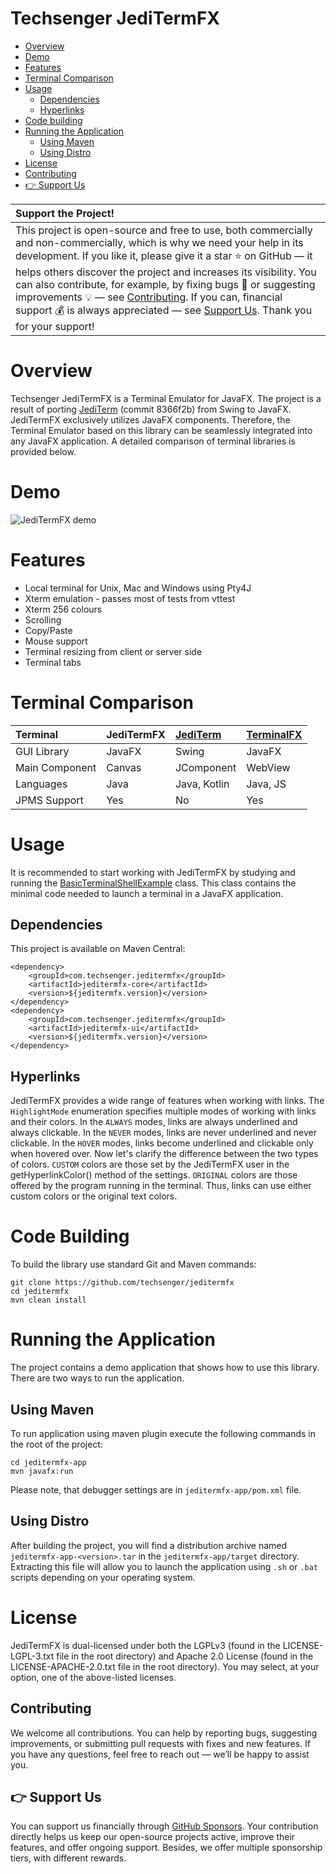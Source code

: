 # Techsenger JediTermFX
* [Overview](#overview)
* [Demo](#demo)
* [Features](#features)
* [Terminal Comparison](#comparison)
* [Usage](#usage)
    * [Dependencies](#usage-dependencies)
    * [Hyperlinks](#usage-hyperlinks)
* [Code building](#code-building)
* [Running the Application](#application)
    * [Using Maven](#application-maven)
    * [Using Distro](#application-distro)
* [License](#license)
* [Contributing](#contributing)
* [👉 Support Us](#support-us)

| Support the Project! |
|:-------------|
| This project is open-source and free to use, both commercially and non-commercially, which is why we need your help in its development. If you like it, please give it a star ⭐ on GitHub — it helps others discover the project and increases its visibility. You can also contribute, for example, by fixing bugs 🐛 or suggesting improvements 💡 — see [Contributing](#contributing). If you can, financial support 💰 is always appreciated — see [Support Us](#support-us). Thank you for your support! |

# Overview <a name="overview"></a>

Techsenger JediTermFX is a Terminal Emulator for JavaFX. The project is a result of porting
[JediTerm](https://github.com/JetBrains/jediterm) (commit 8366f2b) from Swing to JavaFX. JediTermFX exclusively
utilizes JavaFX components. Therefore, the Terminal Emulator based on this library can be seamlessly integrated into
any JavaFX application. A detailed comparison of terminal libraries is provided below.

# Demo <a name="demo"></a>

![JediTermFX demo](./demo.gif)

# Features <a name="features"></a>

* Local terminal for Unix, Mac and Windows using Pty4J
* Xterm emulation - passes most of tests from vttest
* Xterm 256 colours
* Scrolling
* Copy/Paste
* Mouse support
* Terminal resizing from client or server side
* Terminal tabs

# Terminal Comparison <a name="comparison"></a>

Terminal      | JediTermFX  | [JediTerm](https://github.com/JetBrains/jediterm)  | [TerminalFX](https://github.com/javaterminal/TerminalFX) |
:-------------|:----------- |:--------------|:--------------|
GUI Library   | JavaFX      | Swing         | JavaFX        |
Main Component| Canvas      | JComponent    | WebView       |
Languages     | Java        | Java, Kotlin  | Java, JS      |
JPMS Support  | Yes         | No            | Yes           |

# Usage <a name="usage"></a>

It is recommended to start working with JediTermFX by studying and running the
[BasicTerminalShellExample](jeditermfx-app/src/main/java/com/techsenger/jeditermfx/app/example/BasicTerminalShellExample.java) class.
This class contains the minimal code needed to launch a terminal in a JavaFX application.

## Dependencies <a name="usage-dependencies"></a>

This project is available on Maven Central:

```
<dependency>
    <groupId>com.techsenger.jeditermfx</groupId>
    <artifactId>jeditermfx-core</artifactId>
    <version>${jeditermfx.version}</version>
</dependency>
<dependency>
    <groupId>com.techsenger.jeditermfx</groupId>
    <artifactId>jeditermfx-ui</artifactId>
    <version>${jeditermfx.version}</version>
</dependency>
```

## Hyperlinks <a name="usage-hyperlinks"></a>

JediTermFX provides a wide range of features when working with links. The `HighlightMode` enumeration specifies multiple
modes of working with links and their colors. In the `ALWAYS` modes, links are always underlined and always clickable.
In the `NEVER` modes, links are never underlined and never clickable. In the `HOVER` modes, links become underlined and
clickable only when hovered over. Now let's clarify the difference between the two types of colors. `CUSTOM` colors
are those set by the JediTermFX user in the getHyperlinkColor() method of the settings. `ORIGINAL` colors are those
offered by the program running in the terminal. Thus, links can use either custom colors or the original text colors.

# Code Building <a name="code-building"></a>

To build the library use standard Git and Maven commands:

    git clone https://github.com/techsenger/jeditermfx
    cd jeditermfx
    mvn clean install

# Running the Application <a name="application"></a>

The project contains a demo application that shows how to use this library. There are two ways to run the application.

## Using Maven <a name="application-maven"></a>

To run application using maven plugin execute the following commands in the root of the project:

    cd jeditermfx-app
    mvn javafx:run

Please note, that debugger settings are in `jeditermfx-app/pom.xml` file.

## Using Distro <a name="application-distro"></a>

After building the project, you will find a distribution archive named `jeditermfx-app-<version>.tar` in the
`jeditermfx-app/target` directory. Extracting this file will allow you to launch the application
using `.sh` or `.bat` scripts depending on your operating system.

# License <a name="license"></a>

JediTermFX is dual-licensed under both the LGPLv3 (found in the LICENSE-LGPL-3.txt file in the root directory) and
Apache 2.0 License (found in the LICENSE-APACHE-2.0.txt file in the root directory). You may select, at your option,
one of the above-listed licenses.

## Contributing <a name="contributing"></a>

We welcome all contributions. You can help by reporting bugs, suggesting improvements, or submitting pull requests
with fixes and new features. If you have any questions, feel free to reach out — we’ll be happy to assist you.

## 👉 Support Us <a name="support-us"></a>

You can support us financially through [GitHub Sponsors](https://github.com/sponsors/techsenger). Your
contribution directly helps us keep our open-source projects active, improve their features, and offer ongoing support.
Besides, we offer multiple sponsorship tiers, with different rewards.



